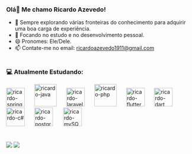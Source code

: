 ### Olá👋 Me chamo Ricardo Azevedo!



- 🔭 Sempre explorando várias fronteiras do conhecimento para adquirir uma boa carga de experiência.
- 🌱 Focando no estudo e no desenvolvimento pessoal.
- 😄 Pronomes: Ele/Dele.
- 📫 Contate-me no email: ricardoazevedo1911@gmail.com

# 
### 💻 Atualmente Estudando:

<div align="left">
  <img src="https://cdn.jsdelivr.net/gh/devicons/devicon@latest/icons/spring/spring-original.svg" height="50" alt="ricardo-spring"  />
  <img width="18" />
  <img src="https://cdn.jsdelivr.net/gh/devicons/devicon@latest/icons/java/java-original.svg" height="60" alt="ricardo-java"  />
  <img width="18" />
  <img src="https://cdn.jsdelivr.net/gh/devicons/devicon@latest/icons/laravel/laravel-original.svg" height="50" alt="ricardo-laravel"  />
  <img width="18" />
  <img src="https://cdn.jsdelivr.net/gh/devicons/devicon@latest/icons/php/php-original.svg" height="60" alt="ricardo-php"  />
  <img width="18" />
  <img src="https://cdn.jsdelivr.net/gh/devicons/devicon@latest/icons/flutter/flutter-original.svg" height="50" alt="ricardo-flutter"  />
  <img width="18" />
  <img src="https://cdn.jsdelivr.net/gh/devicons/devicon@latest/icons/dart/dart-original.svg" height="50" alt="ricardo-dart"  />
  <img width="18" />
  <img src="https://cdn.jsdelivr.net/gh/devicons/devicon@latest/icons/csharp/csharp-original.svg" height="50" alt="ricardo-c#"  />
  <img width="18" />
  <img src="https://cdn.jsdelivr.net/gh/devicons/devicon@latest/icons/postgresql/postgresql-original.svg" height="50" alt="ricardo-postgreSQL"  />
  <img width="20" />
  <img src="https://cdn.jsdelivr.net/gh/devicons/devicon@latest/icons/mysql/mysql-original.svg" height="50" alt="ricardo-mySQL"  />
  
  <img width="30" />
</div>

#
<div> 
  <a href="https://www.linkedin.com/in/ricardoo-azevedo/" target="_blank"><img src="https://img.shields.io/badge/-LinkedIn-%230077B5?style=for-the-badge&logo=linkedin&logoColor=white" target="_blank"></a>
  <a href="https://www.instagram.com/ricaardo_azeveedo/" target="_blank"><img src="https://img.shields.io/badge/-Instagram-%23E4405F?style=for-the-badge&logo=instagram&logoColor=white" target="_blank"></a>
</div>

